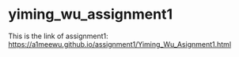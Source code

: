 # yiming_wu_assignment1
This is the link of assignment1:
https://a1meewu.github.io/assignment1/Yiming_Wu_Asignment1.html

